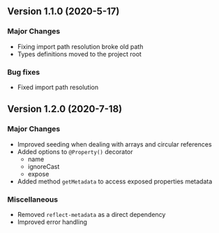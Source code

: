 ## Version 1.1.0 (2020-5-17)

### Major Changes

- Fixing import path resolution broke old path
- Types definitions moved to the project root

### Bug fixes

- Fixed import path resolution

## Version 1.2.0 (2020-7-18)

### Major Changes

- Improved seeding when dealing with arrays and circular references
- Added options to `@Property()` decorator
    - name
    - ignoreCast
    - expose
- Added method `getMetadata` to access exposed properties metadata

### Miscellaneous

- Removed `reflect-metadata` as a direct dependency
- Improved error handling
